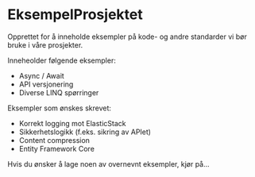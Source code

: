 # EksempelProsjektet
Opprettet for å inneholde eksempler på kode- og andre standarder vi bør bruke i våre prosjekter.

Inneheolder følgende eksempler:
  - Async / Await
  - API versjonering
  - Diverse LINQ spørringer
  
Eksempler som ønskes skrevet:
  - Korrekt logging mot ElasticStack
  - Sikkerhetslogikk (f.eks. sikring av APIet)
  - Content compression
  - Entity Framework Core
  
Hvis du ønsker å lage noen av overnevnt eksempler, kjør på...
